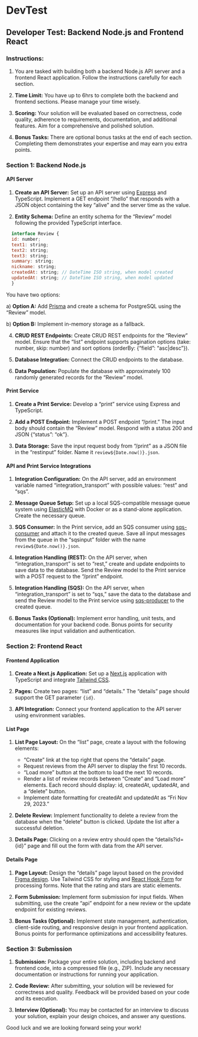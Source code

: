 # DevTest

## Developer Test: Backend Node.js and Frontend React

### Instructions:

1. You are tasked with building both a backend Node.js API server and a frontend React application. Follow the instructions carefully for each section.

2. **Time Limit:** You have up to 6hrs to complete both the backend and frontend sections. Please manage your time wisely.

3. **Scoring:** Your solution will be evaluated based on correctness, code quality, adherence to requirements, documentation, and additional features. Aim for a comprehensive and polished solution.

4. **Bonus Tasks:** There are optional bonus tasks at the end of each section. Completing them demonstrates your expertise and may earn you extra points.

### Section 1: Backend Node.js

#### API Server

1. **Create an API Server:** Set up an API server using [Express](https://expressjs.com/) and TypeScript. Implement a GET endpoint “/hello” that responds with a JSON object containing the key “alive” and the server time as the value.

2. **Entity Schema:** Define an entity schema for the “Review” model following the provided TypeScript interface.

```js
  interface Review {
  id: number;
  text1: string;
  text2: string;
  text3: string;
  summary: string;
  nickname: string;
  createdAt: string; // DateTime ISO string, when model created
  updatedAt: string; // DateTime ISO string, when model updated
  }
```

You have two options:

   a) **Option A:** Add [Prisma](https://www.prisma.io/) and create a schema for PostgreSQL using the “Review” model.

   b) **Option B:** Implement in-memory storage as a fallback.

4. **CRUD REST Endpoints:** Create CRUD REST endpoints for the “Review” model. Ensure that the “list” endpoint supports pagination options (take: number, skip: number) and sort options (orderBy: {“field”: “asc|desc”}).

5. **Database Integration:** Connect the CRUD endpoints to the database.

6. **Data Population:** Populate the database with approximately 100 randomly generated records for the “Review” model.

#### Print Service

1. **Create a Print Service:** Develop a “print” service using Express and TypeScript.

2. **Add a POST Endpoint:** Implement a POST endpoint “/print.” The input body should contain the “Review” model. Respond with a status 200 and JSON {“status”: “ok”}.

3. **Data Storage:** Save the input request body from “/print” as a JSON file in the “restinput” folder. Name it `review${Date.now()}.json`.

#### API and Print Service Integrations

1. **Integration Configuration:** On the API server, add an environment variable named “integration_transport” with possible values: “rest” and “sqs”.

2. **Message Queue Setup:** Set up a local SQS-compatible message queue system using [ElasticMQ](https://github.com/softwaremill/elasticmq) with Docker or as a stand-alone application. Create the necessary queue.

3. **SQS Consumer:** In the Print service, add an SQS consumer using [sqs-consumer](https://www.npmjs.com/package/sqs-consumer) and attach it to the created queue. Save all input messages from the queue in the “sqsinput” folder with the name `review${Date.now()}.json`.

4. **Integration Handling (REST):** On the API server, when “integration_transport” is set to “rest,” create and update endpoints to save data to the database. Send the Review model to the Print service with a POST request to the “/print” endpoint.

5. **Integration Handling (SQS):** On the API server, when “integration_transport” is set to “sqs,” save the data to the database and send the Review model to the Print service using [sqs-producer](https://www.npmjs.com/package/sqs-producer) to the created queue.

6. **Bonus Tasks (Optional):** Implement error handling, unit tests, and documentation for your backend code. Bonus points for security measures like input validation and authentication.

### Section 2: Frontend React

#### Frontend Application

1. **Create a Next.js Application:** Set up a [Next.js](https://nextjs.org/) application with TypeScript and integrate [Tailwind CSS](https://tailwindcss.com/).

2. **Pages:** Create two pages: “list” and “details.” The “details” page should support the GET parameter `{id}`.

3. **API Integration:** Connect your frontend application to the API server using environment variables.

#### List Page

1. **List Page Layout:** On the “list” page, create a layout with the following elements:

   - “Create” link at the top right that opens the “details” page.
   - Request reviews from the API server to display the first 10 records.
   - “Load more” button at the bottom to load the next 10 records.
   - Render a list of review records between “Create” and “Load more” elements. Each record should display: id, createdAt, updatedAt, and a “delete” button.
   - Implement date formatting for createdAt and updatedAt as “Fri Nov 29, 2023.”

2. **Delete Review:** Implement functionality to delete a review from the database when the “delete” button is clicked. Update the list after a successful deletion.

3. **Details Page:** Clicking on a review entry should open the “details?id={id}” page and fill out the form with data from the API server.

#### Details Page

1. **Page Layout:** Design the “details” page layout based on the provided [Figma design](https://www.figma.com/file/UwMW3Ix6tFoGtMcwNoTE8O/Review?node-id=0%3A1). Use Tailwind CSS for styling and [React Hook Form](https://react-hook-form.com/) for processing forms. Note that the rating and stars are static elements.

2. **Form Submission:** Implement form submission for input fields. When submitting, use the create “api” endpoint for a new review or the update endpoint for existing reviews.

3. **Bonus Tasks (Optional):** Implement state management, authentication, client-side routing, and responsive design in your frontend application. Bonus points for performance optimizations and accessibility features.

### Section 3: Submission

1. **Submission:** Package your entire solution, including backend and frontend code, into a compressed file (e.g., ZIP). Include any necessary documentation or instructions for running your application.

2. **Code Review:** After submitting, your solution will be reviewed for correctness and quality. Feedback will be provided based on your code and its execution.

3. **Interview (Optional):** You may be contacted for an interview to discuss your solution, explain your design choices, and answer any questions.

Good luck and we are looking forward seing your work!
